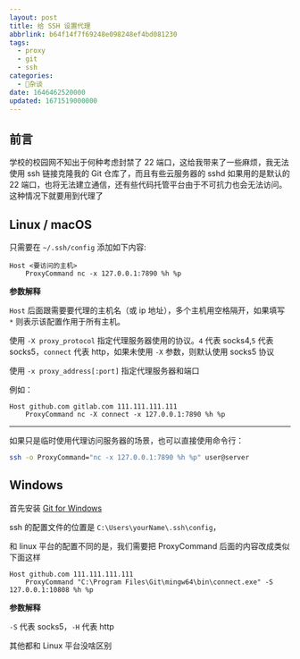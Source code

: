 ```yaml
---
layout: post
title: 给 SSH 设置代理
abbrlink: b64f14f7f69248e098248ef4bd081230
tags:
  - proxy
  - git
  - ssh
categories:
  - 📝杂谈
date: 1646462520000
updated: 1671519000000
---
```

## 前言

学校的校园网不知出于何种考虑封禁了 22 端口，这给我带来了一些麻烦，我无法使用 ssh 链接克隆我的 Git 仓库了，而且有些云服务器的 sshd 如果用的是默认的 22 端口，也将无法建立通信，还有些代码托管平台由于不可抗力也会无法访问。这种情况下就要用到代理了

## Linux / macOS

只需要在 `~/.ssh/config` 添加如下内容:

```config
Host <要访问的主机>
    ProxyCommand nc -x 127.0.0.1:7890 %h %p
```

**参数解释**

`Host` 后面跟需要要代理的主机名（或 ip 地址），多个主机用空格隔开，如果填写 `*` 则表示该配置作用于所有主机。

使用 `-X proxy_protocol` 指定代理服务器使用的协议。`4` 代表 socks4,`5` 代表 socks5，`connect` 代表 http，如果未使用 `-X` 参数，则默认使用 socks5 协议

使用 `-x proxy_address[:port]` 指定代理服务器和端口

例如：

```config
Host github.com gitlab.com 111.111.111.111
    ProxyCommand nc -X connect -x 127.0.0.1:7890 %h %p
```

---

如果只是临时使用代理访问服务器的场景，也可以直接使用命令行：

```bash
ssh -o ProxyCommand="nc -x 127.0.0.1:7890 %h %p" user@server
```

## Windows

首先安装 [Git for Windows](https://git-scm.com/download/win)

ssh 的配置文件的位置是 `C:\Users\yourName\.ssh\config`，

和 linux 平台的配置不同的是，我们需要把 ProxyCommand 后面的内容改成类似下面这样

```config
Host github.com 111.111.111.111
    ProxyCommand "C:\Program Files\Git\mingw64\bin\connect.exe" -S 127.0.0.1:10808 %h %p
```

**参数解释**

`-S` 代表 socks5，`-H` 代表 http

其他都和 Linux 平台没啥区别
